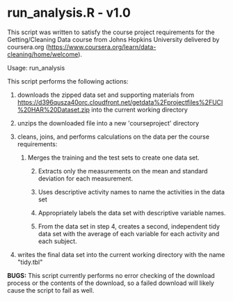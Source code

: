 # run_analysis.R - v1.0

This script was written to satisfy the course project requirements
for the Getting/Cleaning Data course from Johns Hopkins University
delivered by coursera.org (https://www.coursera.org/learn/data-cleaning/home/welcome).

Usage: run_analysis

This script performs the following actions:
1. downloads the zipped data set and supporting materials from https://d396qusza40orc.cloudfront.net/getdata%2Fprojectfiles%2FUCI%20HAR%20Dataset.zip
	into the current working directory
2. unzips the downloaded file into a new 'courseproject' directory
3.  cleans, joins, and performs calculations on the data per the course requirements:
	1. Merges the training and the test sets to create one data set.

    	2. Extracts only the measurements on the mean and standard deviation for each measurement.

    	3. Uses descriptive activity names to name the activities in the data set

    	4. Appropriately labels the data set with descriptive variable names.

    	5. From the data set in step 4, creates a second, independent tidy data set with the average of each variable for each activity and each subject.

4. writes the final data set into the current working directory with the name "tidy.tbl"

**BUGS:**
This script currently performs no error checking of the download process or the contents of the download, so a failed download will likely cause the script to 
fail as well.
